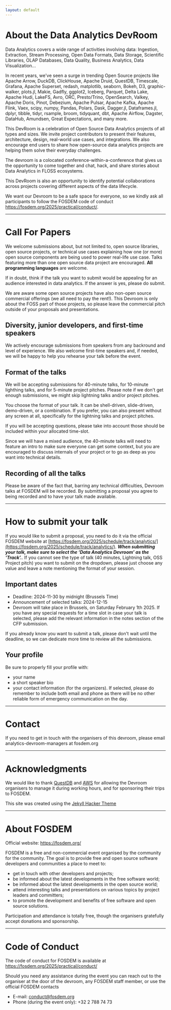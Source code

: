 ```yaml
---
layout: default
---
```


# About the Data Analytics DevRoom

Data Analytics covers a wide range of activities involving data: Ingestion, Extraction, Stream Processing, Open Data
Formats, Data Storage, Scientific Libraries, OLAP Databases, Data Quality, Business Analytics, Data Visualization...

In recent years, we've seen a surge in trending Open Source projects like Apache Arrow, DuckDB, ClickHouse, Apache Druid,
QuestDB, Timescale, Grafana, Apache Superset, redash, matplotlib, seaborn, Bokeh, D3, graphic-walker, plots.jl, Makie,
Gadfly, ggplot2, Iceberg, Parquet, Delta Lake, Apache Hudi, LakeFS, Avro, ORC, Presto/Trino, OpenSearch, Valkey,
Apache Doris, Pinot, Debezium, Apache Pulsar, Apache Kafka, Apache Flink, Vaex, scipy, numpy, Pandas, Polars, Dask,
Dagger.jl, Dataframes.jl, dplyr, tibble, tidyr, rsample, broom, tidyquant,  dbt, Apache Airflow, Dagster, DataHub,
Amundsen, Great Expectations, and many more.

This DevRoom is a celebration of Open Source Data Analytics projects of all types and sizes. We invite project
contributors to present their features, architecture, design, real-world use cases, and integrations. We also encourage
end users to share how open-source data analytics projects are helping them solve their everyday challenges.

The devroom is a colocated conference-within-a-conference that gives us the opportunity to come together and chat,
hack, and share stories about Data Analytics in FLOSS ecosystems.

This DevRoom is also an opportunity to identify potential collaborations across projects covering different aspects of
the data lifecycle.

We want our Devroom to be a safe space for everyone, so we kindly ask all participants to follow the FOSDEM code of
conduct https://fosdem.org/2025/practical/conduct/.

***

# Call For Papers


We welcome submissions about, but not limited to, open source libraries, open source projects, or technical use cases
explaining how one (or more) open source components are being used to power real-life use case. Talks featuring more
than one open source data project are encouraged. **All programming languages** are welcome.

If in doubt, think if the talk you want to submit would be appealing for an audience interested in data analytics. If
the answer is yes, please do submit.

We are aware some open source projects have also non-open source commercial offerings (we all need to pay the rent!).
This Devroom is only about the FOSS part of those projects, so please leave the commercial pitch outside of your
proposals and presentations.

## Diversity, junior developers, and first-time speakers

We actively encourage submissions from speakers from any backround and level of experience. We also welcome first-time
speakers and, if needed, we will be happy to help you rehearse your talk before the event.

## Format of the talks

We will be accepting submissions for 40-minute talks, for 10-minute lighthing talks, and for
5-minute project pitches. Please note if we don't get enough submissions, we might skip lightning talks and/or project pitches.

You choose the format of your talk. It can be shell-driven, slide-driven, demo-driven, or a combination. If you prefer,
you can also present without any screen at all, specifically for the lightning talks and project pitches.

If you will be accepting questions, please take into account those should be included within your allocated time-slot.

Since we will have a mixed audience, the 40-minute talks will need to feature an intro to make sure everyone can get some
context, but you are encouraged to discuss internals of your project or to go as deep as you want into technical details.

## Recording of all the talks

Please be aware of the fact that, barring any technical difficulties, Devroom talks at FOSDEM will be recorded. By
submitting a proposal you agree to being recorded and to have your talk made available.

***

# How to submit your talk

If you would like to submit a proposal, you need to do it via the official FOSDEM website at
[https://fosdem.org/2025/schedule/track/analytics/](https://fosdem.org/2025/schedule/track/analytics/).
 **_When submitting your talk, make sure to select the ‘Data Analytics Devroom’ as the 'Track’._**. If you cannot see the type of talk (40 minutes, Lightning talk, OSS Project pitch) you want
 to submit on the dropdown, please just choose any value and leave a note mentioning the format of your session.


## Important dates

* Deadline: 2024-11-30 by midnight (Brussels Time)
* Announcement of selected talks: 2024-12-15
* Devroom will take place in Brussels, on Saturday February 1th 2025. If you have any special requests for a time slot in
case your talk is selected, please add the relevant information in the notes section of the CFP submission.

If you already know you want to submit a talk, please don't wait until the deadline, so we can dedicate more time to
review all the submissions.

## Your profile

Be sure to properly fill your profile with:
* your name
* a short speaker bio
* your contact information (for the organizers). If selected, please do remember to include both email and phone as
there will be no other reliable form of emergency communication on the day.

***

# Contact

If you need to get in touch with the organisers of this devroom, please email analytics-devroom-managers at fosdem.org


***

# Acknowledgments

We would like to thank [QuestDB](https://questdb.io) and [AWS](https://aws.amazon.com/) for allowing the Devroom
organisers to manage it during working hours, and for sponsoring their trips to FOSDEM.

This site was created using the [Jekyll Hacker Theme](https://pages-themes.github.io/hacker/)

***

# About FOSDEM

Official website: https://fosdem.org/

FOSDEM is a free and non-commercial event organised by the community for
the community. The goal is to provide free and open source software
developers and communities a place to meet to:

* get in touch with other developers and projects;
* be informed about the latest developments in the free software world;
* be informed about the latest developments in the open source world;
* attend interesting talks and presentations on various topics by project
leaders and committers;
* to promote the development and benefits of free software and open source
solutions.

Participation and attendance is totally free, though the organisers
gratefully accept donations and sponsorship.

****

# Code of Conduct

The code of conduct for FOSDEM is available at https://fosdem.org/2025/practical/conduct/

Should you need any assistance during the event you can reach out to the organiser at the door of the devroom, any FOSDEM staff member, or use the official FOSDEM contacts

* E-mail: conduct@fosdem.org
* Phone (during the event only): +32 2 788 74 73






